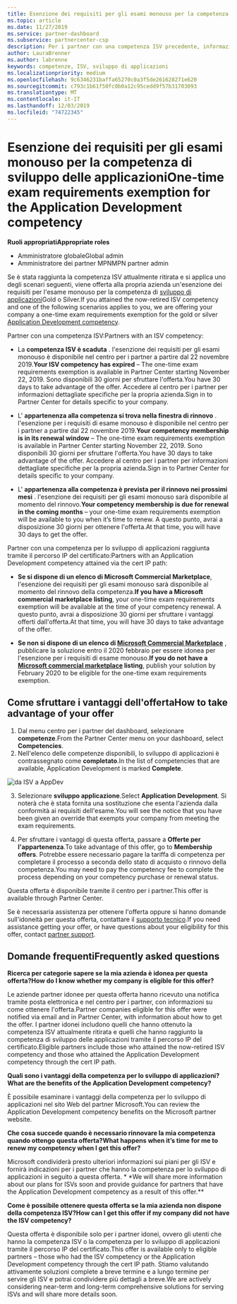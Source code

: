 ```yaml
---
title: Esenzione dei requisiti per gli esami monouso per la competenza per lo sviluppo di applicazioni | Centro per i partner
ms.topic: article
ms.date: 11/27/2019
ms.service: partner-dashboard
ms.subservice: partnercenter-csp
description: Per i partner con una competenza ISV precedente, informazioni su come ottenere un'esenzione per i requisiti di esame monouso per la competenza di sviluppo delle applicazioni
author: LauraBrenner
ms.author: labrenne
keywords: competenze, ISV, sviluppo di applicazioni
ms.localizationpriority: medium
ms.openlocfilehash: 9c6346231baffa65270c0a3f5de261628271e620
ms.sourcegitcommit: c793c1b61f50fc0b0a12c95cedd9f57b31703093
ms.translationtype: MT
ms.contentlocale: it-IT
ms.lasthandoff: 12/03/2019
ms.locfileid: "74722345"
---
```

# <a name="one-time-exam-requirements-exemption-for-the-application-development-competency"></a><span data-ttu-id="48ed9-104">Esenzione dei requisiti per gli esami monouso per la competenza di sviluppo delle applicazioni</span><span class="sxs-lookup"><span data-stu-id="48ed9-104">One-time exam requirements exemption for the Application Development competency</span></span>

<span data-ttu-id="48ed9-105">**Ruoli appropriati**</span><span class="sxs-lookup"><span data-stu-id="48ed9-105">**Appropriate roles**</span></span>

- <span data-ttu-id="48ed9-106">Amministratore globale</span><span class="sxs-lookup"><span data-stu-id="48ed9-106">Global admin</span></span>
- <span data-ttu-id="48ed9-107">Amministratore dei partner MPN</span><span class="sxs-lookup"><span data-stu-id="48ed9-107">MPN partner admin</span></span>

<span data-ttu-id="48ed9-108">Se è stata raggiunta la competenza ISV attualmente ritirata e si applica uno degli scenari seguenti, viene offerta alla propria azienda un'esenzione dei requisiti per l'esame monouso per la competenza di [sviluppo di applicazioni](https://partner.microsoft.com/membership/application-development-competency)Gold o Silver.</span><span class="sxs-lookup"><span data-stu-id="48ed9-108">If you attained the now-retired ISV competency and one of the following scenarios applies to you, we are offering your company a one-time exam requirements exemption for the gold or silver [Application Development competency](https://partner.microsoft.com/membership/application-development-competency).</span></span> 

<span data-ttu-id="48ed9-109">Partner con una competenza ISV:</span><span class="sxs-lookup"><span data-stu-id="48ed9-109">Partners with an ISV competency:</span></span>

- <span data-ttu-id="48ed9-110">La **competenza ISV è scaduta** . l'esenzione dei requisiti per gli esami monouso è disponibile nel centro per i partner a partire dal 22 novembre 2019.</span><span class="sxs-lookup"><span data-stu-id="48ed9-110">**Your ISV competency has expired** – The one-time exam requirements exemption is available in Partner Center starting November 22, 2019.</span></span> <span data-ttu-id="48ed9-111">Sono disponibili 30 giorni per sfruttare l'offerta.</span><span class="sxs-lookup"><span data-stu-id="48ed9-111">You have 30 days to take advantage of the offer.</span></span> <span data-ttu-id="48ed9-112">Accedere al centro per i partner per informazioni dettagliate specifiche per la propria azienda.</span><span class="sxs-lookup"><span data-stu-id="48ed9-112">Sign in to Partner Center for details specific to your company.</span></span>

- <span data-ttu-id="48ed9-113">L' **appartenenza alla competenza si trova nella finestra di rinnovo** . l'esenzione per i requisiti di esame monouso è disponibile nel centro per i partner a partire dal 22 novembre 2019.</span><span class="sxs-lookup"><span data-stu-id="48ed9-113">**Your competency membership is in its renewal window** – The one-time exam requirements exemption is available in Partner Center starting November 22, 2019.</span></span> <span data-ttu-id="48ed9-114">Sono disponibili 30 giorni per sfruttare l'offerta.</span><span class="sxs-lookup"><span data-stu-id="48ed9-114">You have 30 days to take advantage of the offer.</span></span> <span data-ttu-id="48ed9-115">Accedere al centro per i partner per informazioni dettagliate specifiche per la propria azienda.</span><span class="sxs-lookup"><span data-stu-id="48ed9-115">Sign in to Partner Center for details specific to your company.</span></span>

- <span data-ttu-id="48ed9-116">L' **appartenenza alla competenza è prevista per il rinnovo nei prossimi mesi** . l'esenzione dei requisiti per gli esami monouso sarà disponibile al momento del rinnovo.</span><span class="sxs-lookup"><span data-stu-id="48ed9-116">**Your competency membership is due for renewal in the coming months** – your one-time exam requirements exemption will be available to you when it’s time to renew.</span></span> <span data-ttu-id="48ed9-117">A questo punto, avrai a disposizione 30 giorni per ottenere l'offerta.</span><span class="sxs-lookup"><span data-stu-id="48ed9-117">At that time, you will have 30 days to get the offer.</span></span>

<span data-ttu-id="48ed9-118">Partner con una competenza per lo sviluppo di applicazioni raggiunta tramite il percorso IP del certificato:</span><span class="sxs-lookup"><span data-stu-id="48ed9-118">Partners with an Application Development competency attained via the cert IP path:</span></span>

- <span data-ttu-id="48ed9-119">**Se si dispone di un elenco di Microsoft Commercial Marketplace**, l'esenzione dei requisiti per gli esami monouso sarà disponibile al momento del rinnovo della competenza.</span><span class="sxs-lookup"><span data-stu-id="48ed9-119">**If you have a Microsoft commercial marketplace listing**, your one-time exam requirements exemption will be available at the time of your competency renewal.</span></span> <span data-ttu-id="48ed9-120">A questo punto, avrai a disposizione 30 giorni per sfruttare i vantaggi offerti dall'offerta.</span><span class="sxs-lookup"><span data-stu-id="48ed9-120">At that time, you will have 30 days to take advantage of the offer.</span></span>

- <span data-ttu-id="48ed9-121">**Se non si dispone di un elenco di [Microsoft Commercial Marketplace](https://azure.microsoft.com/overview/commercial-marketplace/)** , pubblicare la soluzione entro il 2020 febbraio per essere idonea per l'esenzione per i requisiti di esame monouso.</span><span class="sxs-lookup"><span data-stu-id="48ed9-121">**If you do not have a [Microsoft commercial marketplace](https://azure.microsoft.com/overview/commercial-marketplace/) listing**, publish your solution by February 2020 to be eligible for the one-time exam requirements exemption.</span></span>

## <a name="how-to-take-advantage-of-your-offer"></a><span data-ttu-id="48ed9-122">Come sfruttare i vantaggi dell'offerta</span><span class="sxs-lookup"><span data-stu-id="48ed9-122">How to take advantage of your offer</span></span>

1. <span data-ttu-id="48ed9-123">Dal menu centro per i partner del dashboard, selezionare **competenze**.</span><span class="sxs-lookup"><span data-stu-id="48ed9-123">From the Partner Center menu on your dashboard, select **Competencies**.</span></span>
2. <span data-ttu-id="48ed9-124">Nell'elenco delle competenze disponibili, lo sviluppo di applicazioni è contrassegnato come **completato**.</span><span class="sxs-lookup"><span data-stu-id="48ed9-124">In the list of competencies that are available, Application Development is marked **Complete**.</span></span>

![da ISV a AppDev](images/appdev.png)

3. <span data-ttu-id="48ed9-126">Selezionare **sviluppo applicazione**.</span><span class="sxs-lookup"><span data-stu-id="48ed9-126">Select **Application Development**.</span></span> <span data-ttu-id="48ed9-127">Si noterà che è stata fornita una sostituzione che esenta l'azienda dalla conformità ai requisiti dell'esame.</span><span class="sxs-lookup"><span data-stu-id="48ed9-127">You will see the notice that you have been given an override that exempts your company from meeting the exam requirements.</span></span> 

4. <span data-ttu-id="48ed9-128">Per sfruttare i vantaggi di questa offerta, passare a **Offerte per l'appartenenza**.</span><span class="sxs-lookup"><span data-stu-id="48ed9-128">To take advantage of this offer, go to **Membership offers**.</span></span> <span data-ttu-id="48ed9-129">Potrebbe essere necessario pagare la tariffa di competenza per completare il processo a seconda dello stato di acquisto o rinnovo della competenza.</span><span class="sxs-lookup"><span data-stu-id="48ed9-129">You may need to pay the competency fee to complete the process depending on your competency purchase or renewal status.</span></span> 

<span data-ttu-id="48ed9-130">Questa offerta è disponibile tramite il centro per i partner.</span><span class="sxs-lookup"><span data-stu-id="48ed9-130">This offer is available through Partner Center.</span></span>

<span data-ttu-id="48ed9-131">Se è necessaria assistenza per ottenere l'offerta oppure si hanno domande sull'idoneità per questa offerta, contattare il [supporto tecnico](https://partner.microsoft.com/Support).</span><span class="sxs-lookup"><span data-stu-id="48ed9-131">If you need assistance getting your offer, or have questions about your eligibility for this offer, contact [partner support](https://partner.microsoft.com/Support).</span></span> 

## <a name="frequently-asked-questions"></a><span data-ttu-id="48ed9-132">Domande frequenti</span><span class="sxs-lookup"><span data-stu-id="48ed9-132">Frequently asked questions</span></span>

<span data-ttu-id="48ed9-133">**Ricerca per categorie sapere se la mia azienda è idonea per questa offerta?**</span><span class="sxs-lookup"><span data-stu-id="48ed9-133">**How do I know whether my company is eligible for this offer?**</span></span>

<span data-ttu-id="48ed9-134">Le aziende partner idonee per questa offerta hanno ricevuto una notifica tramite posta elettronica e nel centro per i partner, con informazioni su come ottenere l'offerta.</span><span class="sxs-lookup"><span data-stu-id="48ed9-134">Partner companies eligible for this offer were notified via email and in Partner Center, with information about how to get the offer.</span></span> <span data-ttu-id="48ed9-135">I partner idonei includono quelli che hanno ottenuto la competenza ISV attualmente ritirata e quelli che hanno raggiunto la competenza di sviluppo delle applicazioni tramite il percorso IP del certificato.</span><span class="sxs-lookup"><span data-stu-id="48ed9-135">Eligible partners include those who attained the now-retired ISV competency and those who attained the Application Development competency through the cert IP path.</span></span> 

<span data-ttu-id="48ed9-136">**Quali sono i vantaggi della competenza per lo sviluppo di applicazioni?**</span><span class="sxs-lookup"><span data-stu-id="48ed9-136">**What are the benefits of the Application Development competency?**</span></span>

<span data-ttu-id="48ed9-137">È possibile esaminare i vantaggi della competenza per lo sviluppo di applicazioni nel sito Web del partner Microsoft.</span><span class="sxs-lookup"><span data-stu-id="48ed9-137">You can review the Application Development competency benefits on the Microsoft partner website.</span></span> 

<span data-ttu-id="48ed9-138">**Che cosa succede quando è necessario rinnovare la mia competenza quando ottengo questa offerta?**</span><span class="sxs-lookup"><span data-stu-id="48ed9-138">**What happens when it’s time for me to renew my competency when I get this offer?**</span></span> 

<span data-ttu-id="48ed9-139">Microsoft condividerà presto ulteriori informazioni sui piani per gli ISV e fornirà indicazioni per i partner che hanno la competenza per lo sviluppo di applicazioni in seguito a questa offerta. \* \*</span><span class="sxs-lookup"><span data-stu-id="48ed9-139">We will share more information about our plans for ISVs soon and provide guidance for partners that have the Application Development competency as a result of this offer.\*\*</span></span>  

<span data-ttu-id="48ed9-140">**Come è possibile ottenere questa offerta se la mia azienda non dispone della competenza ISV?**</span><span class="sxs-lookup"><span data-stu-id="48ed9-140">**How can I get this offer if my company did not have the ISV competency?**</span></span>

<span data-ttu-id="48ed9-141">Questa offerta è disponibile solo per i partner idonei, ovvero gli utenti che hanno la competenza ISV o la competenza per lo sviluppo di applicazioni tramite il percorso IP del certificato.</span><span class="sxs-lookup"><span data-stu-id="48ed9-141">This offer is available only to eligible partners – those who had the ISV competency or the Application Development competency through the cert IP path.</span></span> <span data-ttu-id="48ed9-142">Stiamo valutando attivamente soluzioni complete a breve termine e a lungo termine per servire gli ISV e potrai condividere più dettagli a breve.</span><span class="sxs-lookup"><span data-stu-id="48ed9-142">We are actively considering near-term and long-term comprehensive solutions for serving ISVs and will share more details soon.</span></span> 


